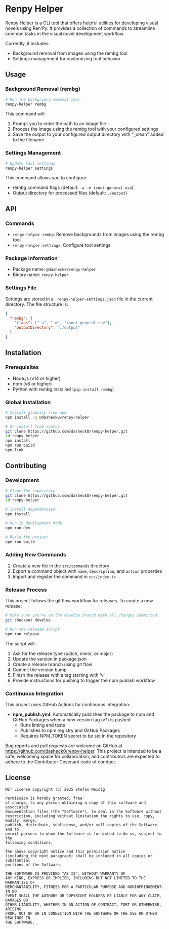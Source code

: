 # Renpy Helper
<!-- section: Introduction -->

Renpy Helper is a CLI tool that offers helpful utilities for developing visual novels using Ren'Py. It provides a collection of commands to streamline common tasks in the visual novel development workflow.

Currently, it includes:
- Background removal from images using the rembg tool
- Settings management for customizing tool behavior


## Usage
<!-- section: Usage -->

### Background Removal (rembg)

```bash
# Run the background removal tool
renpy-helper rembg
```

This command will:
1. Prompt you to enter the path to an image file
2. Process the image using the rembg tool with your configured settings
3. Save the output to your configured output directory with "_clean" added to the filename

### Settings Management

```bash
# Update tool settings
renpy-helper settings
```

This command allows you to configure:
- rembg command flags (default: `-a -m isnet-general-use`)
- Output directory for processed files (default: `./output`)


## API
<!-- section: API -->

### Commands

- `renpy-helper rembg`: Remove backgrounds from images using the rembg tool
- `renpy-helper settings`: Configure tool settings

### Package Information

- Package name: `@dasheck0/renpy-helper`
- Binary name: `renpy-helper`

### Settings File

Settings are stored in a `.renpy-helper-settings.json` file in the current directory. The file structure is:

```json
{
  "rembg": {
    "flags": ["-a", "-m", "isnet-general-use"],
    "outputDirectory": "./output"
  }
}
```


## Installation
<!-- section: Installation -->

### Prerequisites

- Node.js (v14 or higher)
- npm (v6 or higher)
- Python with rembg installed (`pip install rembg`)

### Global Installation

```bash
# Install globally from npm
npm install -g @dasheck0/renpy-helper

# Or install from source
git clone https://github.com/dasheck0/renpy-helper.git
cd renpy-helper
npm install
npm run build
npm link
```


## Contributing
<!-- section: Contributing -->

### Development

```bash
# Clone the repository
git clone https://github.com/dasheck0/renpy-helper.git
cd renpy-helper

# Install dependencies
npm install

# Run in development mode
npm run dev

# Build the project
npm run build
```

### Adding New Commands

1. Create a new file in the `src/commands` directory
2. Export a command object with `name`, `description`, and `action` properties
3. Import and register the command in `src/index.ts`

### Release Process

This project follows the git flow workflow for releases. To create a new release:

```bash
# Make sure you're on the develop branch with all changes committed
git checkout develop

# Run the release script
npm run release
```

The script will:
1. Ask for the release type (patch, minor, or major)
2. Update the version in package.json
3. Create a release branch using git flow
4. Commit the version bump
5. Finish the release with a tag starting with 'v'
6. Provide instructions for pushing to trigger the npm publish workflow

### Continuous Integration

This project uses GitHub Actions for continuous integration:

- **npm_publish.yml**: Automatically publishes the package to npm and GitHub Packages when a new version tag (v*) is pushed
  - Runs linting and tests
  - Publishes to npm registry and GitHub Packages
  - Requires NPM_TOKEN secret to be set in the repository

Bug reports and pull requests are welcome on GitHub at https://github.com/dasheck0/renpy-helper. This project is intended to be a safe, welcoming space for collaboration, and contributors are expected to adhere to the Contributor Covenant code of conduct.

## License
<!-- section: License -->
```
MIT License Copyright (c) 2025 Stefan Neidig

Permission is hereby granted, free
of charge, to any person obtaining a copy of this software and associated
documentation files (the "Software"), to deal in the Software without
restriction, including without limitation the rights to use, copy, modify, merge,
publish, distribute, sublicense, and/or sell copies of the Software, and to
permit persons to whom the Software is furnished to do so, subject to the
following conditions:

The above copyright notice and this permission notice
(including the next paragraph) shall be included in all copies or substantial
portions of the Software.

THE SOFTWARE IS PROVIDED "AS IS", WITHOUT WARRANTY OF
ANY KIND, EXPRESS OR IMPLIED, INCLUDING BUT NOT LIMITED TO THE WARRANTIES OF
MERCHANTABILITY, FITNESS FOR A PARTICULAR PURPOSE AND NONINFRINGEMENT. IN NO
EVENT SHALL THE AUTHORS OR COPYRIGHT HOLDERS BE LIABLE FOR ANY CLAIM, DAMAGES OR
OTHER LIABILITY, WHETHER IN AN ACTION OF CONTRACT, TORT OR OTHERWISE, ARISING
FROM, OUT OF OR IN CONNECTION WITH THE SOFTWARE OR THE USE OR OTHER DEALINGS IN
THE SOFTWARE.
```